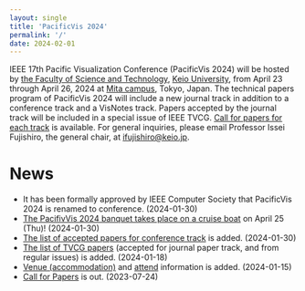 ```yaml
---
layout: single
title: 'PacificVis 2024'
permalink: '/'
date: 2024-02-01
---
```


IEEE 17th Pacific Visualization Conference (PacificVis 2024) will be hosted by [the Faculty of Science and Technology](https://www.st.keio.ac.jp/en/),  [Keio University](https://www.keio.ac.jp/en/), from April 23 through April 26, 2024 at [Mita campus](https://www.keio.ac.jp/en/maps/mita.html), Tokyo, Japan. The technical papers program of PacificVis 2024 will include a new journal track in addition to a conference track and a VisNotes track. Papers accepted by the journal track will be included in a special issue of IEEE TVCG. [Call for papers for each track](https://pacificvis.github.io/pvis2024/cfp/) is available. For general inquiries, please email Professor Issei Fujishiro, the general chair, at [ifujishiro@keio.jp](mailto:ifujishiro@keio.jp).

# News

<!-- - PacificVis commitment to [Diversity, Inclusivity, and Accessibility](https://pacificvis.github.io/pvis2024/registration/#diversity-inclusivity-and-accessibility-dia-program). (2024-02-01) -->
- It has been formally approved by IEEE Computer Society that PacificVis 2024 is renamed to conference. (2024-01-30)
- [The PacifivVis 2024 banquet takes place on a cruise boat](https://pacificvis.github.io/pvis2024/accepted/#banquet-april-25-thu) on April 25 (Thu)! (2024-01-30)
- [The list of accepted papers for conference track](https://pacificvis.github.io/pvis2024/accepted/#papers-accepted-in-conference-track) is added. (2024-01-30)
- [The list of TVCG papers](https://pacificvis.github.io/pvis2024/accepted/) (accepted for journal paper track, and from regular issues) is added. (2024-01-18)
- [Venue (accommodation)](/pvis2024/venue/) and [attend](/pvis2024/registration/) information is added. (2024-01-15)
- [Call for Papers](/pvis2024/cfp/) is out. (2023-07-24)
